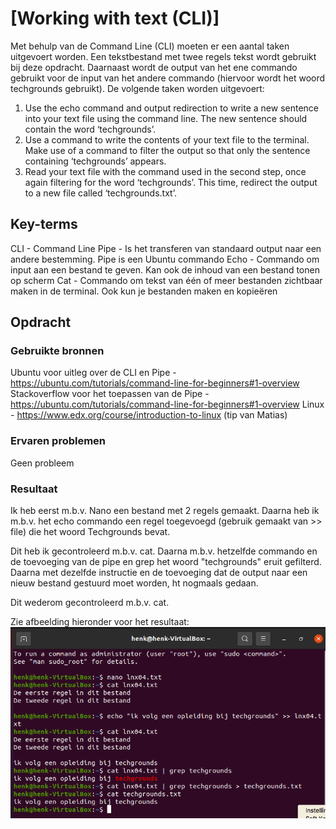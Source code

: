 # [Working with text (CLI)]
Met behulp van de Command Line (CLI) moeten er een aantal taken uitgevoert worden.
Een tekstbestand met twee regels tekst wordt gebruikt bij deze opdracht. Daarnaast wordt de output van het ene commando gebruikt voor de input van het andere commando (hiervoor wordt het woord techgrounds gebruikt).
De volgende taken worden uitgevoert:
1. Use the echo command and output redirection to write a new sentence into your text file using the command line. The new sentence should contain the word ‘techgrounds’.
2. Use a command to write the contents of your text file to the terminal. Make use of a command to filter the output so that only the sentence containing ‘techgrounds’ appears.
3. Read your text file with the command used in the second step, once again filtering for the word ‘techgrounds’. This time, redirect the output to a new file called ‘techgrounds.txt’.


## Key-terms
CLI - Command Line
Pipe - Is het transferen van standaard output naar een andere bestemming. Pipe is een Ubuntu commando
Echo - Commando om input aan een bestand te geven. Kan ook de inhoud van een bestand tonen op scherm
Cat - Commando om tekst van één of meer bestanden zichtbaar maken in de terminal. Ook kun je bestanden maken en kopieëren

## Opdracht
### Gebruikte bronnen
Ubuntu voor uitleg over de CLI en Pipe - https://ubuntu.com/tutorials/command-line-for-beginners#1-overview
Stackoverflow voor het toepassen van de Pipe - https://ubuntu.com/tutorials/command-line-for-beginners#1-overview
Linux - https://www.edx.org/course/introduction-to-linux (tip van Matias)

### Ervaren problemen
Geen probleem

### Resultaat
Ik heb eerst m.b.v. Nano een bestand met 2 regels gemaakt.
Daarna heb ik m.b.v. het echo commando een regel toegevoegd (gebruik gemaakt van >> file) die het woord Techgrounds bevat.

Dit heb ik gecontroleerd m.b.v. cat. Daarna m.b.v. hetzelfde commando en de toevoeging van de pipe en grep het woord "techgrounds" eruit gefilterd. Daarna met dezelfde instructie en de toevoeging dat de output naar een nieuw bestand gestuurd moet worden, ht nogmaals gedaan.

Dit wederom gecontroleerd m.b.v. cat.

Zie afbeelding hieronder voor het resultaat:
![Workingwithtext](../00_includes/lnx-04.png)
